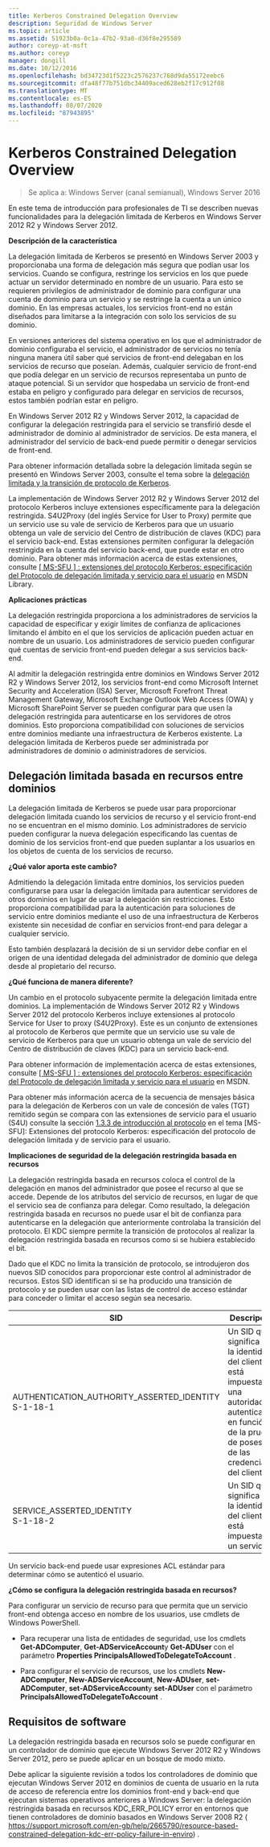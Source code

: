 ```yaml
---
title: Kerberos Constrained Delegation Overview
description: Seguridad de Windows Server
ms.topic: article
ms.assetid: 51923b0a-0c1a-47b2-93a0-d36f8e295589
author: coreyp-at-msft
ms.author: coreyp
manager: dongill
ms.date: 10/12/2016
ms.openlocfilehash: bd34723d1f5223c2576237c768d9da55172eebc6
ms.sourcegitcommit: dfa48f77b751dbc34409aced628eb2f17c912f08
ms.translationtype: MT
ms.contentlocale: es-ES
ms.lasthandoff: 08/07/2020
ms.locfileid: "87943895"
---
```

# <a name="kerberos-constrained-delegation-overview"></a>Kerberos Constrained Delegation Overview

>Se aplica a: Windows Server (canal semianual), Windows Server 2016

En este tema de introducción para profesionales de TI se describen nuevas funcionalidades para la delegación limitada de Kerberos en Windows Server 2012 R2 y Windows Server 2012.

**Descripción de la característica**

La delegación limitada de Kerberos se presentó en Windows Server 2003 y proporcionaba una forma de delegación más segura que podían usar los servicios. Cuando se configura, restringe los servicios en los que puede actuar un servidor determinado en nombre de un usuario. Para esto se requieren privilegios de administrador de dominio para configurar una cuenta de dominio para un servicio y se restringe la cuenta a un único dominio. En las empresas actuales, los servicios front-end no están diseñados para limitarse a la integración con solo los servicios de su dominio.

En versiones anteriores del sistema operativo en los que el administrador de dominio configuraba el servicio, el administrador de servicios no tenía ninguna manera útil saber qué servicios de front-end delegaban en los servicios de recurso que poseían. Además, cualquier servicio de front-end que podía delegar en un servicio de recursos representaba un punto de ataque potencial. Si un servidor que hospedaba un servicio de front-end estaba en peligro y configurado para delegar en servicios de recursos, estos también podrían estar en peligro.

En Windows Server 2012 R2 y Windows Server 2012, la capacidad de configurar la delegación restringida para el servicio se transfirió desde el administrador de dominio al administrador de servicios. De esta manera, el administrador del servicio de back-end puede permitir o denegar servicios de front-end.

Para obtener información detallada sobre la delegación limitada según se presentó en Windows Server 2003, consulte el tema sobre la [delegación limitada y la transición de protocolo de Kerberos](https://technet.microsoft.com/library/cc739587(v=ws.10)).

La implementación de Windows Server 2012 R2 y Windows Server 2012 del protocolo Kerberos incluye extensiones específicamente para la delegación restringida.  S4U2Proxy (del inglés Service for User to Proxy) permite que un servicio use su vale de servicio de Kerberos para que un usuario obtenga un vale de servicio del Centro de distribución de claves (KDC) para el servicio back-end. Estas extensiones permiten configurar la delegación restringida en la cuenta del servicio back-end, que puede estar en otro dominio. Para obtener más información acerca de estas extensiones, consulte [ \[ MS-SFU \] : extensiones del protocolo Kerberos: especificación del Protocolo de delegación limitada y servicio para el usuario](https://msdn.microsoft.com/library/cc246071(PROT.13).aspx) en MSDN Library.

**Aplicaciones prácticas**

La delegación restringida proporciona a los administradores de servicios la capacidad de especificar y exigir límites de confianza de aplicaciones limitando el ámbito en el que los servicios de aplicación pueden actuar en nombre de un usuario. Los administradores de servicio pueden configurar qué cuentas de servicio front-end pueden delegar a sus servicios back-end.

Al admitir la delegación restringida entre dominios en Windows Server 2012 R2 y Windows Server 2012, los servicios front-end como Microsoft Internet Security and Acceleration (ISA) Server, Microsoft Forefront Threat Management Gateway, Microsoft Exchange Outlook Web Access (OWA) y Microsoft SharePoint Server se pueden configurar para que usen la delegación restringida para autenticarse en los servidores de otros dominios. Esto proporciona compatibilidad con soluciones de servicios entre dominios mediante una infraestructura de Kerberos existente. La delegación limitada de Kerberos puede ser administrada por administradores de dominio o administradores de servicios.

## <a name="resource-based-constrained-delegation-across-domains"></a>Delegación limitada basada en recursos entre dominios

La delegación limitada de Kerberos se puede usar para proporcionar delegación limitada cuando los servicios de recurso y el servicio front-end no se encuentran en el mismo dominio. Los administradores de servicio pueden configurar la nueva delegación especificando las cuentas de dominio de los servicios front-end que pueden suplantar a los usuarios en los objetos de cuenta de los servicios de recurso.

**¿Qué valor aporta este cambio?**

Admitiendo la delegación limitada entre dominios, los servicios pueden configurarse para usar la delegación limitada para autenticar servidores de otros dominios en lugar de usar la delegación sin restricciones. Esto proporciona compatibilidad para la autenticación para soluciones de servicio entre dominios mediante el uso de una infraestructura de Kerberos existente sin necesidad de confiar en servicios front-end para delegar a cualquier servicio.

Esto también desplazará la decisión de si un servidor debe confiar en el origen de una identidad delegada del administrador de dominio que delega desde al propietario del recurso.

**¿Qué funciona de manera diferente?**

Un cambio en el protocolo subyacente permite la delegación limitada entre dominios. La implementación de Windows Server 2012 R2 y Windows Server 2012 del protocolo Kerberos incluye extensiones al protocolo Service for User to proxy (S4U2Proxy). Este es un conjunto de extensiones al protocolo de Kerberos que permite que un servicio use su vale de servicio de Kerberos para que un usuario obtenga un vale de servicio del Centro de distribución de claves (KDC) para un servicio back-end.

Para obtener información de implementación acerca de estas extensiones, consulte [ \[ MS-SFU \] : extensiones del protocolo Kerberos: especificación del Protocolo de delegación limitada y servicio para el usuario](https://msdn.microsoft.com/library/cc246071(PROT.10).aspx) en MSDN.

Para obtener más información acerca de la secuencia de mensajes básica para la delegación de Kerberos con un vale de concesión de vales (TGT) remitido según se compara con las extensiones de servicio para el usuario (S4U) consulte la sección [1.3.3 de introducción al protocolo](https://msdn.microsoft.com/library/cc246080(v=prot.10).aspx) en el tema [MS-SFU]: Extensiones del protocolo Kerberos: especificación del protocolo de delegación limitada y de servicio para el usuario.

**Implicaciones de seguridad de la delegación restringida basada en recursos**

La delegación restringida basada en recursos coloca el control de la delegación en manos del administrador que posee el recurso al que se accede. Depende de los atributos del servicio de recursos, en lugar de que el servicio sea de confianza para delegar. Como resultado, la delegación restringida basada en recursos no puede usar el bit de confianza para autenticarse en la delegación que anteriormente controlaba la transición del protocolo. El KDC siempre permite la transición de protocolos al realizar la delegación restringida basada en recursos como si se hubiera establecido el bit.

Dado que el KDC no limita la transición de protocolo, se introdujeron dos nuevos SID conocidos para proporcionar este control al administrador de recursos.  Estos SID identifican si se ha producido una transición de protocolo y se pueden usar con las listas de control de acceso estándar para conceder o limitar el acceso según sea necesario.

|SID|Descripción|
|-------|--------|
|AUTHENTICATION_AUTHORITY_ASSERTED_IDENTITY<br />S-1-18-1|Un SID que significa que la identidad del cliente está impuesta por una autoridad de autenticación en función de la prueba de posesión de las credenciales del cliente.|
|SERVICE_ASSERTED_IDENTITY<br />S-1-18-2|Un SID que significa que la identidad del cliente está impuesta por un servicio.|

Un servicio back-end puede usar expresiones ACL estándar para determinar cómo se autenticó el usuario.

**¿Cómo se configura la delegación restringida basada en recursos?**

Para configurar un servicio de recurso para que permita que un servicio front-end obtenga acceso en nombre de los usuarios, use cmdlets de Windows PowerShell.

-   Para recuperar una lista de entidades de seguridad, use los cmdlets **Get-ADComputer**, **Get-ADServiceAccount**y **Get-ADUser** con el parámetro **Properties PrincipalsAllowedToDelegateToAccount** .

-   Para configurar el servicio de recursos, use los cmdlets **New-ADComputer**, **New-ADServiceAccount**, **New-ADUser**, **set-ADComputer**, **set-ADServiceAccount**y **set-ADUser** con el parámetro **PrincipalsAllowedToDelegateToAccount** .

## <a name="software-requirements"></a><a name="BKMK_SOFT"></a>Requisitos de software
La delegación restringida basada en recursos solo se puede configurar en un controlador de dominio que ejecute Windows Server 2012 R2 y Windows Server 2012, pero se puede aplicar en un bosque de modo mixto.

Debe aplicar la siguiente revisión a todos los controladores de dominio que ejecutan Windows Server 2012 en dominios de cuenta de usuario en la ruta de acceso de referencia entre los dominios front-end y back-end que ejecutan sistemas operativos anteriores a Windows Server: la delegación restringida basada en recursos KDC_ERR_POLICY error en entornos que tienen controladores de dominio basados en Windows Server 2008 R2 ( https://support.microsoft.com/en-gb/help/2665790/resource-based-constrained-delegation-kdc-err-policy-failure-in-enviro) .
